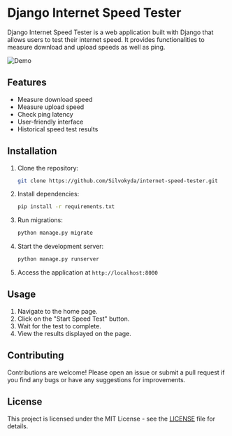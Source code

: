 # Django Internet Speed Tester

Django Internet Speed Tester is a web application built with Django that allows users to test their internet speed. It provides functionalities to measure download and upload speeds as well as ping.

![Demo](media/demo.png)

## Features

- Measure download speed
- Measure upload speed
- Check ping latency
- User-friendly interface
- Historical speed test results

## Installation

1. Clone the repository:

    ```bash
    git clone https://github.com/Silvokyda/internet-speed-tester.git
    ```

2. Install dependencies:

    ```bash
    pip install -r requirements.txt
    ```

3. Run migrations:

    ```bash
    python manage.py migrate
    ```

4. Start the development server:

    ```bash
    python manage.py runserver
    ```

5. Access the application at `http://localhost:8000`

## Usage

1. Navigate to the home page.
2. Click on the "Start Speed Test" button.
3. Wait for the test to complete.
4. View the results displayed on the page.

## Contributing

Contributions are welcome! Please open an issue or submit a pull request if you find any bugs or have any suggestions for improvements.

## License

This project is licensed under the MIT License - see the [LICENSE](LICENSE) file for details.
